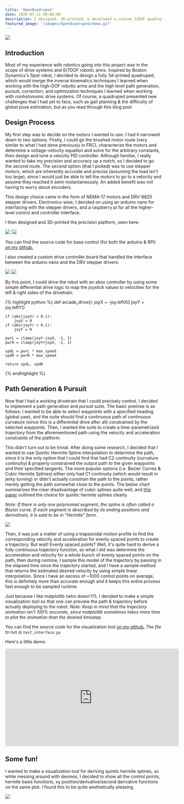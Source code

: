 ```yaml
---
title: 'OpenQuadruped'
date: 2020-07-21 00:00:00
description: I designed, 3D-printed, & developed a custom 12DOF quadruped. Features various gaits & speeds, 6-axis body pose translation/rotation, Visual ORBSLAM2 for localization & mapping, and autonomous navigation.
featured_image: '/images/OpenQuadruped/demo.gif'
---
```


<div class="centered">
	<img class="disp" src="/images/OpenQuadruped/demo.gif">
</div>

## Introduction

Most of my experience with robotics going into this project was in the scope of drive systems and 6/7DOF robotic arms. Inspired by Boston Dynamics's Spot robot, I decided to design a fully 3d-printed quadruped, which would merge the inverse kinematics techniques I learned when working with the high-DOF robotic arms and the high level path generation, pursuit, correction, and optimization techniques I learned when working with nonholonomic drive systems. Of course, a quadruped presented new challenges that I had yet to face, such as gait planning & the difficulty of global pose estimation, but as you read through this blog post

## Design Process

My first step was to decide on the motors I wanted to use. I had it narrowed down to two options. Firstly, I could go the brushed motor route (very similar to what I had done previously in FRC), characterize the motors and determine a voltage-velocity equation and solve for the arbitrary constants, then design and tune a velocity PID controller. Although familiar, I really wanted to take my precision and accuracy up a notch, so I decided to go the second route. The second option (that I picked) was to use stepper motors, which are inherently accurate and precise (assuming the load isn't too large), since I would just be able to tell the motors to go to a velocity and assume they reached it semi-instantaneously. An added benefit was not having to worry about encoders.

This design choice came in the form of NEMA-17 motors and DRV-8825 stepper drivers. Electronics-wise, I decided on using an arduino nano for interfacing with the stepper drivers, and a raspberry pi for all the higher-level control and controller interface.

I then designed and 3D-printed the precision platform, seen here:

<div class="centered">
	<img class="disp" src="/images/drivetrain/model.png">
	<img class="disp" src="/images/drivetrain/final.JPG" style="-webkit-transform: scaleX(-1); transform: scaleX(-1);">
</div>

You can find the source code for base control (for both the arduino & RPi) [on my github.](https://github.com/adham-elarabawy/Precision-Drivetrain-Platform)

I also created a custom drive controller board that handled the interface between the arduino nano and the DRV stepper drivers:

<div class="centered">
	<img class="disp" src="/images/drivetrain/top_board.jpg">
	<img class="disp" src="/images/drivetrain/bottom_board.jpg">
</div>

By this point, I could drive the robot with an xbox controller by using some simple differential drive logic to map the joystick values to velocities for the left & right sides of the drivetrain.

<div class="centered">
{% highlight python %}
def arcade_drive():
    joyX = -joy.leftX()
    joyY = joy.leftY()

    if (abs(joyX) < 0.1):
        joyX = 0
    if (abs(joyY) < 0.1):
        joyY = 0

    pwrL = clamp(joyY-joyX, -1, 1)
    pwrR = clamp(joyY+joyX, -1, 1)

    spdL = pwrL * max_speed
    spdR = pwrR * max_speed

    return spdL, spdR
{% endhighlight %}
</div>

## Path Generation & Pursuit

Now that I had a working drivetrain that I could precisely control, I decided to implement a path generation and pursuit suite. The basic premise is as follows: I wanted to be able to select waypoints with a specified heading (global yaw), and the suite should find a continuous path of continuous curvature (since this is a differential drive after all) constrained by the selected waypoints. Then, I wanted the suite to create a time-parametrized trajectory from the aforementioned path using the velocity and acceleration constraints of the platform.

This didn't turn out to be trivial. After doing some research, I decided that I wanted to use Quintic Hermite Spline interpolation to determine the path, since it is the only option that I could find that had C2 continuity (curvature continuity) & properly constrained the output path to the given waypoints and their specified tangents. The more popular options (i.e. Bezier Curves & Cubic Hermite Splines) either only had C1 continuity (which would result in jerky turning) or didn't actually *constrain* the path to the points, rather merely getting the path somewhat close to the points. The below chart summarizes the clear disadvantage of cubic splines quite well, and [this paper](http://www2.informatik.uni-freiburg.de/~lau/students/Sprunk2008.pdf) outlined the choice for quintic hermite splines clearly.

*Note: If there is only one polynomial segment, the spline is often called a Bézier curve. If each segment is described by its ending positions and derivatives, it is said to be in "Hermite" form.*

<div class="centered">
	<img class="disp" src="/images/drivetrain/chart.png">
</div>

Then, it was just a matter of using a trapezoidal motion profile to find the corresponding velocity and acceleration for evenly spaced points to create a trajectory. But wait! Evenly spaced points? Well, it's quite hard to derive a fully continuous trajectory function, so what I did was determine the acceleration and velocity for a whole bunch of evenly spaced points on the path, then during runtime, I sample this model of the trajectory by passing in the elapsed time since the trajectory started, and I have a sample method that returns the estimated desired velocity by using simple linear interpolation. Since I have an excess of ~1000 control points on average, this is definitely more than accurate enough and it keeps this entire process fast enough to be sampled runtime.

Just because I like matplotlib (who doesn't?), I decided to make a simple visualization tool so that one can preview the path & trajectory before actually deploying to the robot. *Note: Keep in mind that the trajectory animation isn't 100% accurate, since matplotlib sometimes takes more time to plot the animation than the desired timestep.*

You can find the source code for the visualization tool [on my github.](https://github.com/adham-elarabawy/PyDataAnalysis/tree/master/src/common/interpolation)
*The file to run is `test_interface.py`*

Here's a little demo:

<iframe width="560" height="315" class="centered" src="https://www.youtube.com/embed/E_C7dhMRbvQ" frameborder="0" allow="accelerometer; autoplay; encrypted-media; gyroscope; picture-in-picture" allowfullscreen></iframe>

## Some fun!
I wanted to make a visualization tool for deriving quintic hermite splines, so while messing around with desmos, I decided to show all the control points, hermite basis functions, xy position/derivative/second derivative functions on the same plot. I found this to be quite aesthetically pleasing.

<div class="centered">
	<img class="disp" src="/images/drivetrain/plot.png">
</div>
